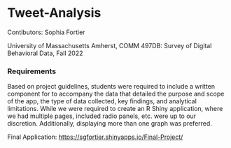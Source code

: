 # Tweet-Analysis

Contibutors: Sophia Fortier

University of Massachusetts Amherst, COMM 497DB: Survey of Digital Behavioral Data, Fall 2022

### Requirements
Based on project guidelines, students were required to include a written component for to accompany the data that detailed the purpose and scope of the app, the type of data collected, key findings, and analytical limitations. While we were required to create an R Shiny application, where we had multiple pages, included radio panels, etc. were up to our discretion. Additionally, displaying more than one graph was preferred.

Final Application: https://sgfortier.shinyapps.io/Final-Project/
